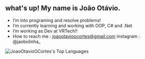  ## what's up! My name is João Otávio. 
- I’m into programing and resolve problems!
- I’m currently learning and working with OOP, C# and .Net
- I’m working as Dev at VRTech!!
- How to reach me : joaootavioocortes@gmail.com
                            instagram : @jaobolinha_                   

![JoaoOtavioOCortes's Top Languages](https://github-readme-stats.vercel.app/api/top-langs/?username=JoaoOtavioOCortes&theme=vue-dark&show_icons=true&hide_border=true&layout=compact)

